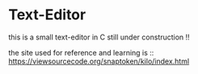# Text-Editor
this is a small text-editor in C
still under construction !!

the site used for reference and learning is  :: https://viewsourcecode.org/snaptoken/kilo/index.html


